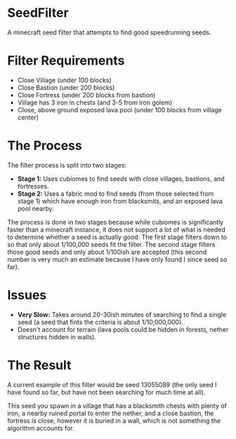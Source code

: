 # SeedFilter
A minecraft seed filter that attempts to find good speedrunning seeds.

# Filter Requirements
- Close Village (under 100 blocks)
- Close Bastion (under 200 blocks)
- Close Fortress (under 200 blocks from bastion)
- Village has 3 iron in chests (and 3-5 from iron golem)
- Close, above ground exposed lava pool (under 100 blocks from village center)

# The Process
The filter process is split into two stages:
- **Stage 1:** Uses cubiomes to find seeds with close villages, bastions, and fortresses.
- **Stage 2:** Uses a fabric mod to find seeds (from those selected from stage 1) which have enough iron from blacksmits, and an exposed lava pool nearby.

The process is done in two stages because while cubiomes is significantly faster than a minecraft instance, it does not support a lot of what is needed to determine whether a seed is actually good.
The first stage filters down to so that only about 1/100,000 seeds fit the filter. The second stage filters those good seeds and only about 1/100ish are accepted (this second number is very much an estimate because I have only found I since seed so far).

# Issues
- **Very Slow:** Takes around 20-30ish minutes of searching to find a single seed (a seed that fints the criteria is about 1/10,000,000).
- Doesn't account for terrain (lava pools could be hidden in forests, nether structures hidden in walls).

# The Result
A current example of this filter would be seed 13055089 (the only seed I have found so far, but have not been searching for much time at all).

This seed you spawn in a village that has a blacksmith chests with plenty of iron, a nearby ruined portal to enter the nether, and a close bastion, the fortress is close, however it is buried in a wall, which is not something the algorithm accounts for.
